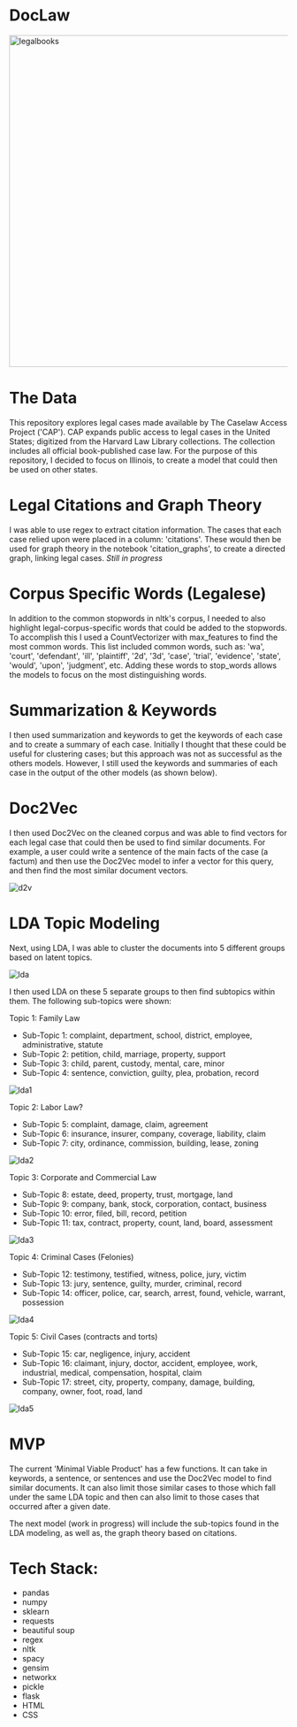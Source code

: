 # DocLaw

<img src='static/images/legalbooks.png' width='1200' height='600' alt='legalbooks'>

# The Data 

This repository explores legal cases made available by The Caselaw Access Project ('CAP'). CAP expands public access to legal cases in the United States; digitized from the Harvard Law Library collections. The collection includes all official book-published case law. For the purpose of this repository, I decided to focus on Illinois, to create a model that could then be used on other states. 


# Legal Citations and Graph Theory 

I was able to use regex to extract citation information. The cases that each case relied upon were placed in a column: 'citations'. These would then be used for graph theory in the notebook 'citation_graphs', to create a directed graph, linking legal cases. *Still in progress*


# Corpus Specific Words (Legalese)

In addition to the common stopwords in nltk's corpus, I needed to also highlight legal-corpus-specific words that could be added to the stopwords. To accomplish this I used a CountVectorizer with max_features to find the most common words. This list included common words, such as: 'wa', 'court', 'defendant', 'ill', 'plaintiff', '2d', '3d', 'case', 'trial', 'evidence', 'state', 'would', 'upon', 'judgment', etc. Adding these words to stop_words allows the models to focus on the most distinguishing words.


# Summarization & Keywords 

I then used summarization and keywords to get the keywords of each case and to create a summary of each case. Initially I thought that these could be useful for clustering cases; but this approach was not as successful as the others models. However, I still used the keywords and summaries of each case in the output of the other models (as shown below).


# Doc2Vec 

I then used Doc2Vec on the cleaned corpus and was able to find vectors for each legal case that could then be used to find similar documents. For example, a user could write a sentence of the main facts of the case (a factum) and then use the Doc2Vec model to infer a vector for this query, and then find the most similar document vectors. 
 
<img src='static/images/d2v_vectors.png' alt='d2v'>

# LDA Topic Modeling

Next, using LDA, I was able to cluster the documents into 5 different groups based on latent topics. 

<img src='static/images/lda_topics.png' alt='lda'>




I then used LDA on these 5 separate groups to then find subtopics within them. The following sub-topics were shown:

Topic 1: Family Law
* Sub-Topic 1: complaint, department, school, district, employee, administrative, statute
* Sub-Topic 2: petition, child, marriage, property, support
* Sub-Topic 3: child, parent, custody, mental, care, minor
* Sub-Topic 4: sentence, conviction, guilty, plea, probation, record
<img src='static/images/lda_subtopic1.png' alt='lda1'>


Topic 2: Labor Law?
* Sub-Topic 5: complaint, damage, claim, agreement
* Sub-Topic 6: insurance, insurer, company, coverage, liability, claim
* Sub-Topic 7: city, ordinance, commission, building, lease, zoning
<img src='static/images/lda_subtopic2.png' alt='lda2'>



Topic 3: Corporate and Commercial Law
* Sub-Topic 8: estate, deed, property, trust, mortgage, land
* Sub-Topic 9: company, bank, stock, corporation, contact, business
* Sub-Topic 10: error, filed, bill, record, petition
* Sub-Topic 11: tax, contract, property, count, land, board, assessment
<img src='static/images/lda_subtopic3.png' alt='lda3'>



Topic 4: Criminal Cases (Felonies)
* Sub-Topic 12: testimony, testified, witness, police, jury, victim
* Sub-Topic 13: jury, sentence, guilty, murder, criminal, record
* Sub-Topic 14: officer, police, car, search, arrest, found, vehicle, warrant, possession
<img src='static/images/lda_subtopic4.png' alt='lda4'>



Topic 5: Civil Cases (contracts and torts)
* Sub-Topic 15: car, negligence, injury, accident
* Sub-Topic 16: claimant, injury, doctor, accident, employee, work, industrial, medical, compensation, hospital, claim
* Sub-Topic 17: street, city, property, company, damage, building, company, owner, foot, road, land
<img src='static/images/lda_subtopic5.png' alt='lda5'>


# MVP 

The current 'Minimal Viable Product' has a few functions. It can take in keywords, a sentence, or sentences and use the Doc2Vec model to find similar documents. 
It can also limit those similar cases to those which fall under the same LDA topic and then can also limit to those cases that occurred after a given date. 

The next model (work in progress) will include the sub-topics found in the LDA modeling, as well as, the graph theory based on citations.


# Tech Stack:

* pandas
* numpy
* sklearn
* requests
* beautiful soup
* regex
* nltk
* spacy
* gensim
* networkx
* pickle
* flask
* HTML
* CSS
